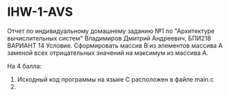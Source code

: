 # IHW-1-AVS
Отчет по индивидуальному домашнему заданию №1 по "Архитектуре вычислительных систем"
Владимиров Дмитрий Андреевич, БПИ218
ВАРИАНТ 14
Условие. Сформировать массив B из элементов массива A заменой всех отрицательных значений на максимум из массива A.

На 4 балла:
1. Исходный код программы на языке С расположен в файле main.c
2. 
